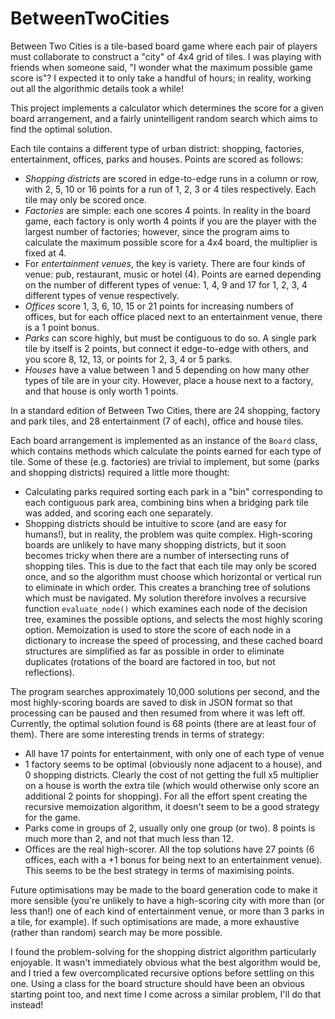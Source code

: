 # BetweenTwoCities

Between Two Cities is a tile-based board game where each pair of players must collaborate to construct a "city" of 4x4 grid of tiles. I was playing with friends when someone said, "I wonder what the maximum possible game score is"? I expected it to only take a handful of hours; in reality, working out all the algorithmic details took a while!

This project implements a calculator which determines the score for a given board arrangement, and a fairly unintelligent random search which aims to find the optimal solution. 

Each tile contains a different type of urban district: shopping, factories, entertainment, offices, parks and houses. Points are scored as follows:
- *Shopping districts* are scored in edge-to-edge runs in a column or row, with 2, 5, 10 or 16 points for a run of 1, 2, 3 or 4 tiles respectively. Each tile may only be scored once.
- *Factories* are simple: each one scores 4 points. In reality in the board game, each factory is only worth 4 points if you are the player with the largest number of factories; however, since the program aims to calculate the maximum possible score for a 4x4 board, the multiplier is fixed at 4.
- For *entertainment venues*, the key is variety. There are four kinds of venue: pub, restaurant, music or hotel (4). Points are earned depending on the number of different types of venue: 1, 4, 9 and 17 for 1, 2, 3, 4 different types of venue respectively.
- *Offices* score 1, 3, 6, 10, 15 or 21 points for increasing numbers of offices, but for each office placed next to an entertainment venue, there is a 1 point bonus.
- *Parks* can score highly, but must be contiguous to do so. A single park tile by itself is 2 points, but connect it edge-to-edge with others, and you score 8, 12, 13, or points for 2, 3, 4 or 5 parks.
- *Houses* have a value between 1 and 5 depending on how many other types of tile are in your city. However, place a house next to a factory, and that house is only worth 1 points.

In a standard edition of Between Two Cities, there are 24 shopping, factory and park tiles, and 28 entertainment (7 of each), office and house tiles.

Each board arrangement is implemented as an instance of the `Board` class, which contains methods which calculate the points earned for each type of tile. Some of these (e.g. factories) are trivial to implement, but some (parks and shopping districts) required a little more thought:
- Calculating parks required sorting each park in a "bin" corresponding to each contiguous park area, combining bins when a bridging park tile was added, and scoring each one separately.
- Shopping districts should be intuitive to score (and are easy for humans!), but in reality, the problem was quite complex. High-scoring boards are unlikely to have many shopping districts, but it soon becomes tricky when there are a number of intersecting runs of shopping tiles. This is due to the fact that each tile may only be scored once, and so the algorithm must choose which horizontal or vertical run to eliminate in which order. This creates a branching tree of solutions which must be navigated. My solution therefore involves a recursive function `evaluate_node()` which examines each node of the decision tree, examines the possible options, and selects the most highly scoring option. Memoization is used to store the score of each node in a dictionary to increase the speed of processing, and these cached board structures are simplified as far as possible in order to eliminate duplicates (rotations of the board are factored in too, but not reflections).

The program searches approximately 10,000 solutions per second, and the most highly-scoring boards are saved to disk in JSON format so that processing can be paused and then resumed from where it was left off. Currently, the optimal solution found is 68 points (there are at least four of them). There are some interesting trends in terms of strategy:
- All have 17 points for entertainment, with only one of each type of venue
- 1 factory seems to be optimal (obviously none adjacent to a house), and 0 shopping districts. Clearly the cost of not getting the full x5 multiplier on a house is worth the extra tile (which would otherwise only score an additional 2 points for shopping). For all the effort spent creating the recursive memoization algorithm, it doesn't seem to be a good strategy for the game.
- Parks come in groups of 2, usually only one group (or two). 8 points is much more than 2, and not that much less than 12.
- Offices are the real high-scorer. All the top solutions have 27 points (6 offices, each with a +1 bonus for being next to an entertainment venue). This seems to be the best strategy in terms of maximising points.

Future optimisations may be made to the board generation code to make it more sensible (you're unlikely to have a high-scoring city with more than (or less than!) one of each kind of entertainment venue, or more than 3 parks in a tile, for example). If such optimisations are made, a more exhaustive (rather than random) search may be more possible.

I found the problem-solving for the shopping district algorithm particularly enjoyable. It wasn't immediately obvious what the best algorithm would be, and I tried a few overcomplicated recursive options before settling on this one. Using a class for the board structure should have been an obvious starting point too, and next time I come across a similar problem, I'll do that instead!
